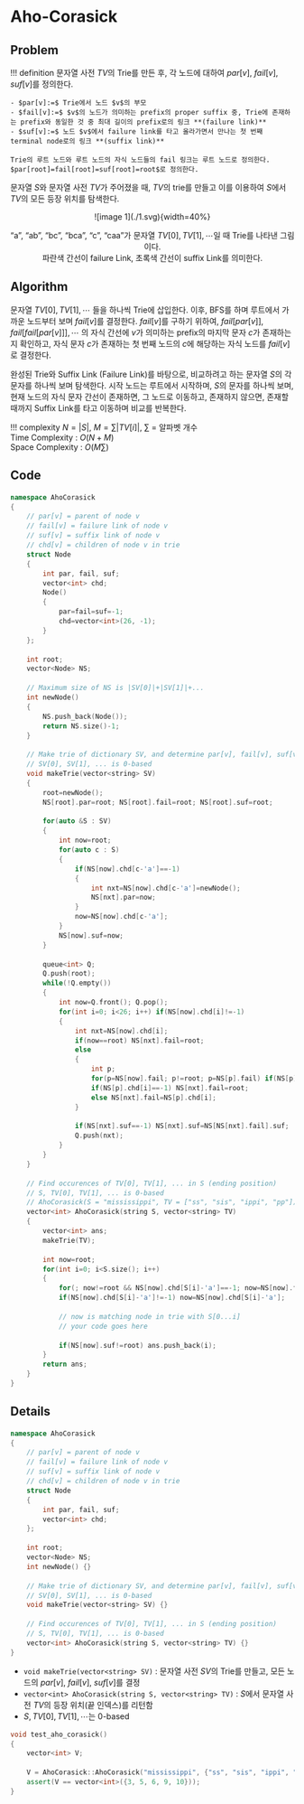 # Aho-Corasick

## Problem

!!! definition
    문자열 사전 $TV$의 Trie를 만든 후, 각 노드에 대하여 $par[v]$, $fail[v]$, $suf[v]$를 정의한다.  

    - $par[v]:=$ Trie에서 노드 $v$의 부모  
    - $fail[v]:=$ $v$의 노드가 의미하는 prefix의 proper suffix 중, Trie에 존재하는 prefix와 동일한 것 중 최대 길이의 prefix로의 링크 **(failure link)**  
    - $suf[v]:=$ 노드 $v$에서 failure link를 타고 올라가면서 만나는 첫 번째 terminal node로의 링크 **(suffix link)**

    Trie의 루트 노드와 루트 노드의 자식 노드들의 fail 링크는 루트 노드로 정의한다.
    $par[root]=fail[root]=suf[root]=root$로 정의한다.

문자열 $S$와 문자열 사전 $TV$가 주어졌을 때, $TV$의 trie를 만들고 이를 이용하여 $S$에서 $TV$의 모든 등장 위치를 탐색한다.

<center>
![image 1](./1.svg){width=40%}

“a”, “ab”, “bc”, “bca”, “c”, “caa”가 문자열 $TV[0], TV[1], \cdots$일 때 Trie를 나타낸 그림이다.  
파란색 간선이 failure Link, 초록색 간선이 suffix Link를 의미한다.
</center>

## Algorithm

문자열 $TV[0], TV[1], \cdots$ 들을 하나씩 Trie에 삽입한다.
이후, BFS를 하며 루트에서 가까운 노드부터 보며 $fail[v]$를 결정한다.
$fail[v]$를 구하기 위하여, $fail[par[v]], fail[fail[par[v]]], \cdots$ 의 자식 간선에 $v$가 의미하는 prefix의 마지막 문자 $c$가 존재하는지 확인하고, 자식 문자 $c$가 존재하는 첫 번째 노드의 $c$에 해당하는 자식 노드를 $fail[v]$로 결정한다.

완성된 Trie와 Suffix Link (Failure Link)를 바탕으로, 비교하려고 하는 문자열 $S$의 각 문자를 하나씩 보며 탐색한다.
시작 노드는 루트에서 시작하며, $S$의 문자를 하나씩 보며, 현재 노드의 자식 문자 간선이 존재하면, 그 노드로 이동하고, 존재하지 않으면, 존재할 때까지 Suffix Link를 타고 이동하며 비교를 반복한다.

!!! complexity
    $N = |S|$, $M = \sum |TV[i]|$, $\sum$ = 알파벳 개수  
    Time Complexity : $O(N+M)$  
    Space Complexity : $O(M\sum)$

## Code

``` cpp linenums="1" title="aho_corasick.cpp"
namespace AhoCorasick
{
    // par[v] = parent of node v
    // fail[v] = failure link of node v
    // suf[v] = suffix link of node v
    // chd[v] = children of node v in trie
    struct Node
    {
        int par, fail, suf;
        vector<int> chd;
        Node()
        {
            par=fail=suf=-1;
            chd=vector<int>(26, -1);
        }
    };

    int root;
    vector<Node> NS;

    // Maximum size of NS is |SV[0]|+|SV[1]|+...
    int newNode()
    {
        NS.push_back(Node());
        return NS.size()-1;
    }

    // Make trie of dictionary SV, and determine par[v], fail[v], suf[v] for all nodes
    // SV[0], SV[1], ... is 0-based
    void makeTrie(vector<string> SV)
    {
        root=newNode();
        NS[root].par=root; NS[root].fail=root; NS[root].suf=root;

        for(auto &S : SV)
        {
            int now=root;
            for(auto c : S)
            {
                if(NS[now].chd[c-'a']==-1)
                {
                    int nxt=NS[now].chd[c-'a']=newNode();
                    NS[nxt].par=now;
                }
                now=NS[now].chd[c-'a'];
            }
            NS[now].suf=now;
        }

        queue<int> Q;
        Q.push(root);
        while(!Q.empty())
        {
            int now=Q.front(); Q.pop();
            for(int i=0; i<26; i++) if(NS[now].chd[i]!=-1)
            {
                int nxt=NS[now].chd[i];
                if(now==root) NS[nxt].fail=root;
                else
                {
                    int p;
                    for(p=NS[now].fail; p!=root; p=NS[p].fail) if(NS[p].chd[i]!=-1) break;
                    if(NS[p].chd[i]==-1) NS[nxt].fail=root;
                    else NS[nxt].fail=NS[p].chd[i];
                }

                if(NS[nxt].suf==-1) NS[nxt].suf=NS[NS[nxt].fail].suf;
                Q.push(nxt);
            }
        }
    }

    // Find occurences of TV[0], TV[1], ... in S (ending position)
    // S, TV[0], TV[1], ... is 0-based
    // AhoCorasick(S = "mississippi", TV = ["ss", "sis", "ippi", "pp"]) = [3, 5, 6, 9, 10]
    vector<int> AhoCorasick(string S, vector<string> TV)
    {
        vector<int> ans;
        makeTrie(TV);

        int now=root;
        for(int i=0; i<S.size(); i++)
        {
            for(; now!=root && NS[now].chd[S[i]-'a']==-1; now=NS[now].fail);
            if(NS[now].chd[S[i]-'a']!=-1) now=NS[now].chd[S[i]-'a'];

            // now is matching node in trie with S[0...i]
            // your code goes here

            if(NS[now].suf!=root) ans.push_back(i);
        }
        return ans;
    }
}
```

## Details

``` cpp linenums="1" title="template"
namespace AhoCorasick
{
    // par[v] = parent of node v
    // fail[v] = failure link of node v
    // suf[v] = suffix link of node v
    // chd[v] = children of node v in trie
    struct Node
    {
        int par, fail, suf;
        vector<int> chd;
    };

    int root;
    vector<Node> NS;
    int newNode() {}

    // Make trie of dictionary SV, and determine par[v], fail[v], suf[v] for all nodes
    // SV[0], SV[1], ... is 0-based
    void makeTrie(vector<string> SV) {}

    // Find occurences of TV[0], TV[1], ... in S (ending position)
    // S, TV[0], TV[1], ... is 0-based
    vector<int> AhoCorasick(string S, vector<string> TV) {}
}
```

- `void makeTrie(vector<string> SV)` : 문자열 사전 $SV$의 Trie를 만들고, 모든 노드의 $par[v]$, $fail[v]$, $suf[v]$를 결정
- `vector<int> AhoCorasick(string S, vector<string> TV)` : $S$에서 문자열 사전 $TV$의 등장 위치(끝 인덱스)를 리턴함
- $S, TV[0], TV[1], \cdots$는 0-based

``` cpp linenums="1" title="example"
void test_aho_corasick()
{
    vector<int> V;
    
    V = AhoCorasick::AhoCorasick("mississippi", {"ss", "sis", "ippi", "pp"});
    assert(V == vector<int>({3, 5, 6, 9, 10}));
}
```